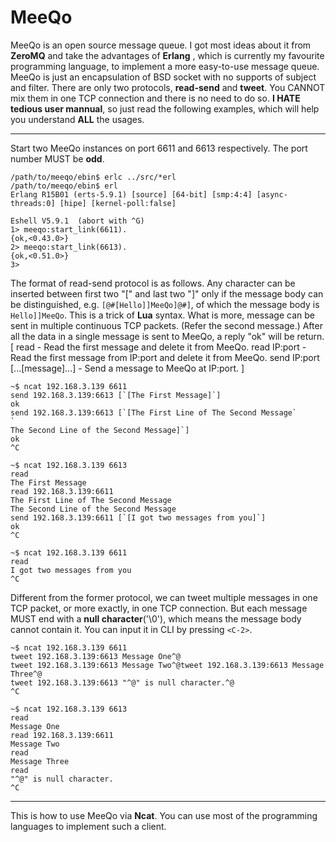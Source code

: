 MeeQo
=====

MeeQo is an open source message queue. I got most ideas about it from **ZeroMQ** and take the advantages of **Erlang** , which is currently my favourite programming language, to implement a more easy-to-use message queue. MeeQo is just an encapsulation of BSD socket with no supports of subject and filter. There are only two protocols, **read-send** and **tweet**. You CANNOT mix them in one TCP connection and there is no need to do so. **I HATE tedious user mannual**, so just read the following examples, which will help you understand **ALL** the usages.

*****
Start two MeeQo instances on port 6611 and 6613 respectively. The port number MUST be **odd**.

<pre><code>/path/to/meeqo/ebin$ erlc ../src/*erl
/path/to/meeqo/ebin$ erl
Erlang R15B01 (erts-5.9.1) [source] [64-bit] [smp:4:4] [async-threads:0] [hipe] [kernel-poll:false]

Eshell V5.9.1  (abort with ^G)
1> meeqo:start_link(6611).
{ok,<0.43.0>}
2> meeqo:start_link(6613).
{ok,<0.51.0>}
3></pre></code>

The format of read-send protocol is as follows. Any character can be inserted between first two "[" and last two "]" only if the message body can be distinguished, e.g. `[@#[Hello]]MeeQo]@#]`, of which the message body is `Hello]]MeeQo`. This is a trick of **Lua** syntax. What is more, message can be sent in multiple continuous TCP packets. (Refer the second message.) After all the data in a single message is sent to MeeQo, a reply "ok" will be return.
\[
read                            - Read the first message and delete it from MeeQo.
read IP:port                    - Read the first message from IP:port and delete it from MeeQo.
send IP:port [...[message]...]  - Send a message to MeeQo at IP:port.
\]

<pre><code>~$ ncat 192.168.3.139 6611
send 192.168.3.139:6613 [`[The First Message]`]
ok
send 192.168.3.139:6613 [`[The First Line of The Second Message`<br />`
The Second Line of the Second Message]`]
ok
^C</pre></code>

<pre><code>~$ ncat 192.168.3.139 6613
read
The First Message
read 192.168.3.139:6611
The First Line of The Second Message
The Second Line of the Second Message
send 192.168.3.139:6611 [`[I got two messages from you]`]
ok
^C</pre></code>

<pre><code>~$ ncat 192.168.3.139 6611
read
I got two messages from you
^C</pre></code>

Different from the former protocol, we can tweet multiple messages in one TCP packet, or more exactly, in one TCP connection. But each message MUST end with a **null character**('\0'), which means the message body cannot contain it. You can input it in CLI by pressing `<C-2>`.

<pre><code>~$ ncat 192.168.3.139 6611
tweet 192.168.3.139:6613 Message One^@
tweet 192.168.3.139:6613 Message Two^@tweet 192.168.3.139:6613 Message Three^@
tweet 192.168.3.139:6613 "^@" is null character.^@
^C</pre></code>

<pre><code>~$ ncat 192.168.3.139 6613
read
Message One
read 192.168.3.139:6611
Message Two
read
Message Three
read
"^@" is null character.
^C</pre></code>

***
This is how to use MeeQo via **Ncat**. You can use most of the programming languages to implement such a client.
